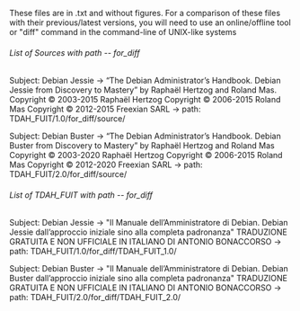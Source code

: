 These files are in .txt and without figures. For a comparison of these files with their previous/latest versions, you will need to use an online/offline tool or "diff" command in the command-line of UNIX-like systems

###### List of Sources with path -- for_diff

Subject: Debian Jessie -> “The Debian Administrator’s Handbook. Debian Jessie from Discovery to Mastery” by Raphaël Hertzog and Roland Mas. Copyright © 2003-2015 Raphaël Hertzog Copyright © 2006-2015 Roland Mas Copyright © 2012-2015 Freexian SARL -> path: TDAH_FUIT/1.0/for_diff/source/

Subject: Debian Buster -> “The Debian Administrator’s Handbook. Debian Buster from Discovery to Mastery” by Raphaël Hertzog and Roland Mas Copyright © 2003-2020 Raphaël Hertzog Copyright © 2006-2015 Roland Mas Copyright © 2012-2020 Freexian SARL -> path: TDAH_FUIT/2.0/for_diff/source/

###### List of TDAH_FUIT with path -- for_diff

Subject: Debian Jessie -> "Il Manuale dell’Amministratore di Debian. Debian Jessie dall’approccio iniziale sino alla completa padronanza" TRADUZIONE GRATUITA E NON UFFICIALE IN ITALIANO DI ANTONIO BONACCORSO -> path: TDAH_FUIT/1.0/for_diff/TDAH_FUIT_1.0/

Subject: Debian Buster -> "Il Manuale dell’Amministratore di Debian. Debian Buster dall’approccio iniziale sino alla completa padronanza" TRADUZIONE GRATUITA E NON UFFICIALE IN ITALIANO DI ANTONIO BONACCORSO -> path: TDAH_FUIT/2.0/for_diff/TDAH_FUIT_2.0/

